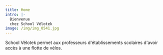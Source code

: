 ```yaml
---
title: Home
intro: |-
  Bienvenue
  chez School Vélotek
image: /img/img_0541.jpg
---
```

School Vélotek permet aux professeurs d'établissements scolaires d'avoir accès à une flotte de vélos.